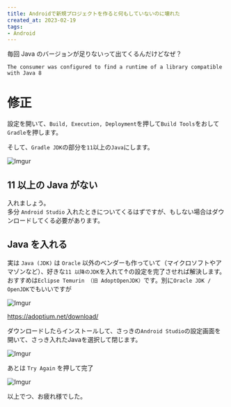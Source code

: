 ```yaml
---
title: Androidで新規プロジェクトを作ると何もしていないのに壊れた
created_at: 2023-02-19
tags:
- Android
---
```

毎回 Java のバージョンが足りないって出てくるんだけどなぜ？

```
The consumer was configured to find a runtime of a library compatible with Java 8
```

# 修正
設定を開いて、`Build, Execution, Deployment`を押して`Build Tools`をおして`Gradle`を押します。

そして、`Gradle JDK`の部分を`11`以上の`Java`にします。  

![Imgur](https://imgur.com/3AT260T.png)

## 11 以上の Java がない
入れましょう。  
多分 `Android Studio` 入れたときについてくるはずですが、もしない場合はダウンロードしてくる必要があります。

## Java を入れる
実は `Java (JDK)` は `Oracle` 以外のベンダーも作っていて（マイクロソフトやアマゾンなど）、好きな`11 以降のJDK`を入れて↑の設定を完了させれば解決します。  
おすすめは`Eclipse Temurin （旧 AdoptOpenJDK）`です。別に`Oracle JDK / OpenJDK`でもいいですが

![Imgur](https://imgur.com/p8I1NTw.png)

https://adoptium.net/download/

ダウンロードしたらインストールして、さっきの`Android Studio`の設定画面を開いて、さっき入れたJavaを選択して閉じます。

![Imgur](https://imgur.com/KtIdNeW.png)

あとは `Try Again` を押して完了

![Imgur](https://imgur.com/VDYTzU3.png)

以上でつ、お疲れ様でした。  